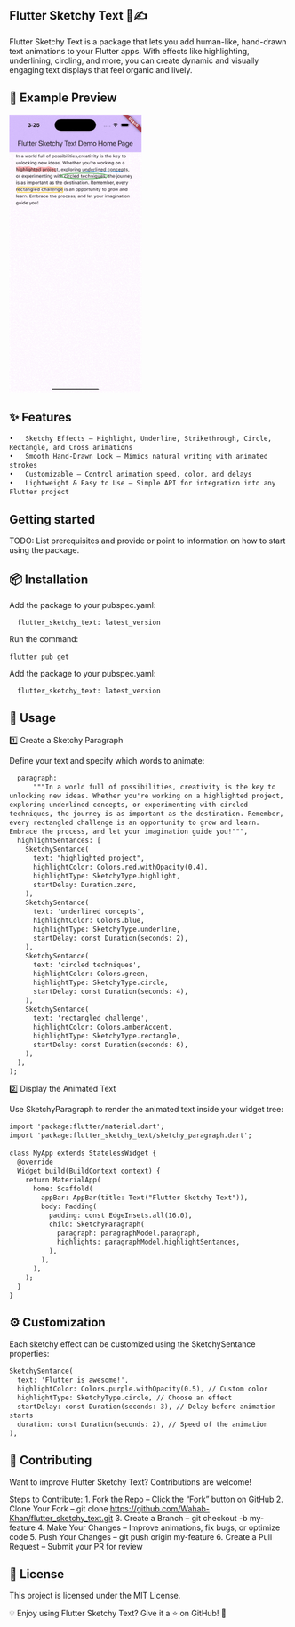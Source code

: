 ## Flutter Sketchy Text 🎨✍️

Flutter Sketchy Text is a package that lets you add human-like, hand-drawn text animations to your Flutter apps. With effects like highlighting, underlining, circling, and more, you can create dynamic and visually engaging text displays that feel organic and lively.

## 📸 Example Preview

<img src="https://github.com/Wahab-Khan/flutter_sketchy_text/raw/main/assets/demo.gif" width="238" height="500">

## ✨ Features

    •	Sketchy Effects – Highlight, Underline, Strikethrough, Circle, Rectangle, and Cross animations
    •	Smooth Hand-Drawn Look – Mimics natural writing with animated strokes
    •	Customizable – Control animation speed, color, and delays
    •	Lightweight & Easy to Use – Simple API for integration into any Flutter project

## Getting started

TODO: List prerequisites and provide or point to information on how to
start using the package.

## 📦 Installation

Add the package to your pubspec.yaml:

```dependencies:
  flutter_sketchy_text: latest_version
```

Run the command:

`flutter pub get`

Add the package to your pubspec.yaml:

```dependencies:
  flutter_sketchy_text: latest_version
```

## 🚀 Usage

1️⃣ Create a Sketchy Paragraph

Define your text and specify which words to animate:

```SketchyModel paragraphModel = SketchyModel(
  paragraph:
      """In a world full of possibilities, creativity is the key to unlocking new ideas. Whether you're working on a highlighted project, exploring underlined concepts, or experimenting with circled techniques, the journey is as important as the destination. Remember, every rectangled challenge is an opportunity to grow and learn. Embrace the process, and let your imagination guide you!""",
  highlightSentances: [
    SketchySentance(
      text: "highlighted project",
      highlightColor: Colors.red.withOpacity(0.4),
      highlightType: SketchyType.highlight,
      startDelay: Duration.zero,
    ),
    SketchySentance(
      text: 'underlined concepts',
      highlightColor: Colors.blue,
      highlightType: SketchyType.underline,
      startDelay: const Duration(seconds: 2),
    ),
    SketchySentance(
      text: 'circled techniques',
      highlightColor: Colors.green,
      highlightType: SketchyType.circle,
      startDelay: const Duration(seconds: 4),
    ),
    SketchySentance(
      text: 'rectangled challenge',
      highlightColor: Colors.amberAccent,
      highlightType: SketchyType.rectangle,
      startDelay: const Duration(seconds: 6),
    ),
  ],
);
```

2️⃣ Display the Animated Text

Use SketchyParagraph to render the animated text inside your widget tree:

```
import 'package:flutter/material.dart';
import 'package:flutter_sketchy_text/sketchy_paragraph.dart';

class MyApp extends StatelessWidget {
  @override
  Widget build(BuildContext context) {
    return MaterialApp(
      home: Scaffold(
        appBar: AppBar(title: Text("Flutter Sketchy Text")),
        body: Padding(
          padding: const EdgeInsets.all(16.0),
          child: SketchyParagraph(
            paragraph: paragraphModel.paragraph,
            highlights: paragraphModel.highlightSentances,
          ),
        ),
      ),
    );
  }
}
```

## ⚙️ Customization

Each sketchy effect can be customized using the SketchySentance properties:

```
SketchySentance(
  text: 'Flutter is awesome!',
  highlightColor: Colors.purple.withOpacity(0.5), // Custom color
  highlightType: SketchyType.circle, // Choose an effect
  startDelay: const Duration(seconds: 3), // Delay before animation starts
  duration: const Duration(seconds: 2), // Speed of the animation
),
```

## 🤝 Contributing

Want to improve Flutter Sketchy Text? Contributions are welcome!

Steps to Contribute: 1. Fork the Repo – Click the “Fork” button on GitHub 2. Clone Your Fork – git clone https://github.com/Wahab-Khan/flutter_sketchy_text.git 3. Create a Branch – git checkout -b my-feature 4. Make Your Changes – Improve animations, fix bugs, or optimize code 5. Push Your Changes – git push origin my-feature 6. Create a Pull Request – Submit your PR for review

## 📜 License

This project is licensed under the MIT License.

💡 Enjoy using Flutter Sketchy Text? Give it a ⭐ on GitHub! 🚀
